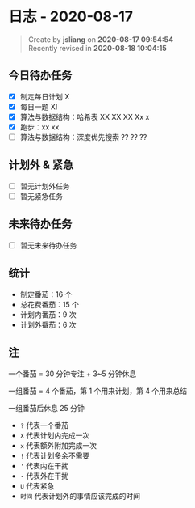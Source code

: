 日志 - 2020-08-17
===

> Create by **jsliang** on **2020-08-17 09:54:54**  
> Recently revised in **2020-08-18 10:04:15**

## 今日待办任务

* [x] 制定每日计划 X
* [x] 每日一题 X!
* [x] 算法与数据结构：哈希表 XX XX XX Xx x
* [x] 跑步：xx xx
* [ ] 算法与数据结构：深度优先搜索 ?? ?? ??

## 计划外 & 紧急

* [ ] 暂无计划外任务
* [ ] 暂无紧急任务

## 未来待办任务

* [ ] 暂无未来待办任务

## 统计

* 制定番茄：16 个
* 总花费番茄：15 个
* 计划内番茄：9 次
* 计划外番茄：6 次

## 注

一个番茄 = 30 分钟专注 + 3~5 分钟休息

一组番茄 = 4 个番茄，第 1 个用来计划，第 4 个用来总结

一组番茄后休息 25 分钟

* `?` 代表一个番茄
* `X` 代表计划内完成一次
* `x` 代表额外附加完成一次
* `!` 代表计划多余不需要
* `'` 代表内在干扰
* `-` 代表外在干扰
* `U` 代表紧急
* `时间` 代表计划外的事情应该完成的时间
